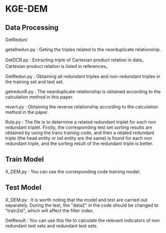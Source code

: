 # KGE-DEM

## Data Processing

GetRedun/

getallredun.py :  Geting the triples related to the nearduplicate relationship.

GetDCR.py :  Extracting triple of Cartesian product relation in data， Cartesian product relation is listed in references。

GetRedun.py : Obtaining all redundant triples and non-redundant triples in the training set and test set.

getredunR.py : The nearduplicate relationship is obtained according to the calculation method in this paper.

revert.py :  Obtaining the reverse relationship according to the calculation method in the paper.

Rule.py : The file is to determine a related redundant triplet for each non redundant triplet. Firstly, the corresponding test set sorting results are obtained by using the trans training code, and then a related redundant triple (the head entity or tail entity are the same) is found for each non redundant triple, and the sorting result of the redundant triple is better.

## Train Model

X_DEM.py :  You can use the corresponding code training model.

## Test Model

X_DEM.py :  It is worth noting that the model and test are carried out separately. During the test, the "data2" in the code should be changed to "train2id", which will affect the filter index.

GetResult : You can use this file to calculate the relevant indicators of non redundant test sets and redundant test sets.
